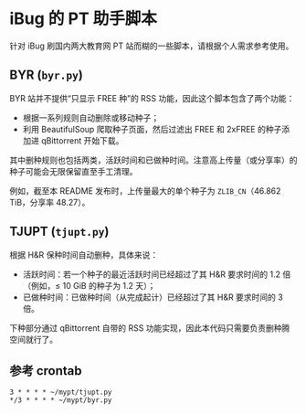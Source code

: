 # iBug 的 PT 助手脚本

针对 iBug 刷国内两大教育网 PT 站而糊的一些脚本，请根据个人需求参考使用。

## BYR (`byr.py`)

BYR 站并不提供“只显示 FREE 种”的 RSS 功能，因此这个脚本包含了两个功能：

- 根据一系列规则自动删除或移动种子；
- 利用 BeautifulSoup 爬取种子页面，然后过滤出 FREE 和 2xFREE 的种子添加进 qBittorrent 开始下载。

其中删种规则也包括两类，活跃时间和已做种时间。注意高上传量（或分享率）的种子可能会无限保留直至手工清理。

例如，截至本 README 发布时，上传量最大的单个种子为 `ZLIB_CN`（46.862 TiB，分享率 48.27）。

## TJUPT (`tjupt.py`)

根据 H&amp;R 保种时间自动删种，具体来说：

- 活跃时间：若一个种子的最近活跃时间已经超过了其 H&amp;R 要求时间的 1.2 倍（例如，&le; 10 GiB 的种子为 1.2 天）；
- 已做种时间：已做种时间（从完成起计）已经超过了其 H&amp;R 要求时间的 3 倍。

下种部分通过 qBittorrent 自带的 RSS 功能实现，因此本代码只需要负责删种腾空间就行了。

## 参考 crontab

```shell
3 * * * * ~/mypt/tjupt.py
*/3 * * * * ~/mypt/byr.py
```
